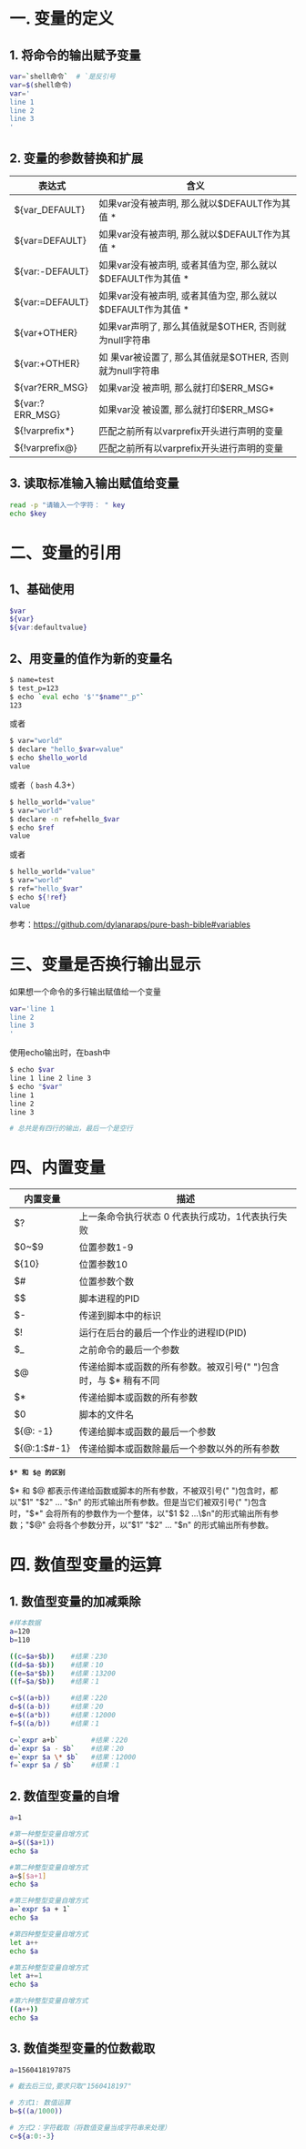 # 一. 变量的定义

## 1. 将命令的输出赋予变量

```bash
var=`shell命令`  # `是反引号
var=$(shell命令) 
var='
line 1
line 2
line 3
'
```

## 2. 变量的参数替换和扩展

| 表达式          | 含义                                                         |
| --------------- | ------------------------------------------------------------ |
| ${var_DEFAULT}  | 如果var没有被声明, 那么就以$DEFAULT作为其值 *               |
| ${var=DEFAULT}  | 如果var没有被声明, 那么就以$DEFAULT作为其值 *               |
| ${var:-DEFAULT} | 如果var没有被声明, 或者其值为空, 那么就以$DEFAULT作为其值 * |
| ${var:=DEFAULT} | 如果var没有被声明, 或者其值为空, 那么就以$DEFAULT作为其值 * |
| ${var+OTHER}    | 如果var声明了, 那么其值就是$OTHER, 否则就为null字符串       |
| ${var:+OTHER}   | 如 果var被设置了, 那么其值就是$OTHER, 否则就为null字符串     |
| ${var?ERR_MSG}  | 如果var没 被声明, 那么就打印$ERR_MSG*                        |
| ${var:?ERR_MSG} | 如果var没 被设置, 那么就打印$ERR_MSG*                        |
| ${!varprefix*}  | 匹配之前所有以varprefix开头进行声明的变量                    |
| ${!varprefix@}  | 匹配之前所有以varprefix开头进行声明的变量                    |

## 3. 读取标准输入输出赋值给变量

```bash
read -p "请输入一个字符： " key
echo $key
```

# 二、变量的引用

## 1、基础使用

```bash
$var
${var}
${var:defaultvalue}
```

## 2、用变量的值作为新的变量名

```bash
$ name=test
$ test_p=123
$ echo `eval echo '$'"$name""_p"`
123
```

或者

```bash
$ var="world"
$ declare "hello_$var=value"
$ echo $hello_world
value
```

或者（ `bash` 4.3+）

```bash
$ hello_world="value"
$ var="world"
$ declare -n ref=hello_$var
$ echo $ref
value
```

或者

```bash
$ hello_world="value"
$ var="world"
$ ref="hello_$var"
$ echo ${!ref}
value
```

参考：https://github.com/dylanaraps/pure-bash-bible#variables

# 三、变量是否换行输出显示

如果想一个命令的多行输出赋值给一个变量

```bash
var='line 1
line 2
line 3
'
```

使用echo输出时，在bash中

```bash
$ echo $var 
line 1 line 2 line 3
$ echo "$var"
line 1
line 2
line 3

# 总共是有四行的输出，最后一个是空行
```

# 四、内置变量

| 内置变量    | 描述                                                         |
| ----------- | ------------------------------------------------------------ |
| $?          | 上一条命令执行状态  0 代表执行成功，1代表执行失败            |
| \$0~\$9     | 位置参数1-9                                                  |
| \${10}      | 位置参数10                                                   |
| \$#         | 位置参数个数                                                 |
| \$$         | 脚本进程的PID                                                |
| \$-         | 传递到脚本中的标识                                           |
| \$!         | 运行在后台的最后一个作业的进程ID(PID)                        |
| \$_         | 之前命令的最后一个参数                                       |
| \$@         | 传递给脚本或函数的所有参数。被双引号(" ")包含时，与 \$* 稍有不同 |
| \$*         | 传递给脚本或函数的所有参数                                   |
| \$0         | 脚本的文件名                                                 |
| ${@: -1}    | 传递给脚本或函数的最后一个参数                               |
| ${@:1:$#-1} | 传递给脚本或函数除最后一个参数以外的所有参数                 |

**`$* 和 $@ 的区别`**

$* 和 $@ 都表示传递给函数或脚本的所有参数，不被双引号(" ")包含时，都以"$1" "$2" … "$n" 的形式输出所有参数。但是当它们被双引号(" ")包含时，"$*" 会将所有的参数作为一个整体，以"$1 $2 …\$n"的形式输出所有参数；"$@" 会将各个参数分开，以”\$1” "\$2" … "$n" 的形式输出所有参数。

# 四. 数值型变量的运算

## 1. 数值型变量的加减乘除

```bash
#样本数据
a=120
b=110

((c=$a+$b))    #结果：230
((d=$a-$b))    #结果：10
((e=$a*$b))    #结果：13200
((f=$a/$b))    #结果：1

c=$((a+b))     #结果：220
d=$((a-b))     #结果：20
e=$((a*b))     #结果：12000
f=$((a/b))     #结果：1

c=`expr a+b`        #结果：220
d=`expr $a - $b`    #结果：20
e=`expr $a \* $b`   #结果：12000
f=`expr $a / $b`    #结果：1
```

## 2. 数值型变量的自增

```bash
a=1

#第一种整型变量自增方式
a=$(($a+1))
echo $a

#第二种整型变量自增方式
a=$[$a+1]
echo $a

#第三种整型变量自增方式
a=`expr $a + 1`
echo $a

#第四种整型变量自增方式
let a++
echo $a

#第五种整型变量自增方式
let a+=1
echo $a

#第六种整型变量自增方式
((a++))
echo $a
```

## 3. 数值类型变量的位数截取

```bash
a=1560418197875

# 截去后三位,要求只取"1560418197"

# 方式1: 数值运算
b=$((a/1000))

# 方式2：字符截取（将数值变量当成字符串来处理）
c=${a:0:-3}
```